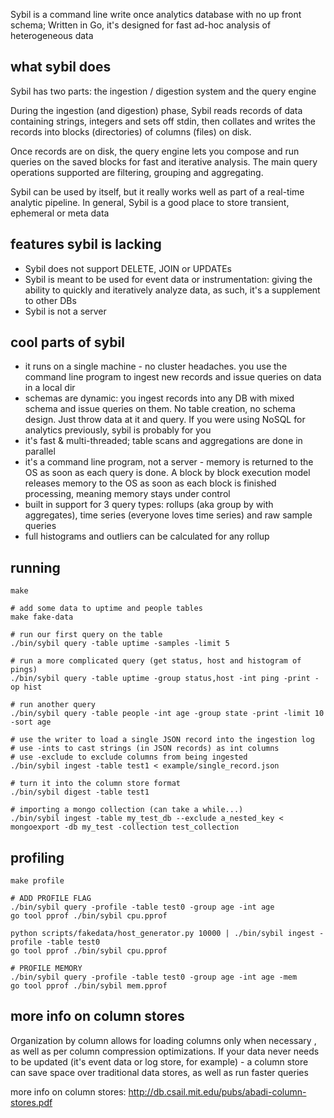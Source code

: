 Sybil is a command line write once analytics database with no up front schema;
Written in Go, it's designed for fast ad-hoc analysis of heterogeneous data

what sybil does
-------------


Sybil has two parts: the ingestion / digestion system and the query engine

During the ingestion (and digestion) phase, Sybil reads records of data
containing strings, integers and sets off stdin, then collates and writes the
records into blocks (directories) of columns (files) on disk. 

Once records are on disk, the query engine lets you compose and run queries on
the saved blocks for fast and iterative analysis. The main query operations
supported are filtering, grouping and aggregating.

Sybil can be used by itself, but it really works well as part of a real-time
analytic pipeline. In general, Sybil is a good place to store transient,
ephemeral or meta data


features sybil is lacking
--------------------------

* Sybil does not support DELETE, JOIN or UPDATEs
* Sybil is meant to be used for event data or instrumentation: giving the ability
  to quickly and iteratively analyze data, as such, it's a supplement to other DBs
* Sybil is not a server


cool parts of sybil
-------------------

* it runs on a single machine - no cluster headaches. you use the command line
  program to ingest new records and issue queries on data in a local dir
* schemas are dynamic: you ingest records into any DB with mixed schema and
  issue queries on them. No table creation, no schema design. Just throw data
  at it and query. If you were using NoSQL for analytics previously, sybil is
  probably for you
* it's fast & multi-threaded; table scans and aggregations are done in parallel
* it's a command line program, not a server - memory is returned to the OS as
  soon as each query is done. A block by block execution model releases memory
  to the OS as soon as each block is finished processing, meaning memory stays
  under control
* built in support for 3 query types: rollups (aka group by with aggregates),
  time series (everyone loves time series) and raw sample queries
* full histograms and outliers can be calculated for any rollup



running
-------

    make

    # add some data to uptime and people tables
    make fake-data

    # run our first query on the table
    ./bin/sybil query -table uptime -samples -limit 5

    # run a more complicated query (get status, host and histogram of pings)
    ./bin/sybil query -table uptime -group status,host -int ping -print -op hist

    # run another query
    ./bin/sybil query -table people -int age -group state -print -limit 10 -sort age

    # use the writer to load a single JSON record into the ingestion log
    # use -ints to cast strings (in JSON records) as int columns
    # use -exclude to exclude columns from being ingested
    ./bin/sybil ingest -table test1 < example/single_record.json

    # turn it into the column store format
    ./bin/sybil digest -table test1

    # importing a mongo collection (can take a while...)
    ./bin/sybil ingest -table my_test_db --exclude a_nested_key < mongoexport -db my_test -collection test_collection


profiling
---------

    make profile

    # ADD PROFILE FLAG
    ./bin/sybil query -profile -table test0 -group age -int age
    go tool pprof ./bin/sybil cpu.pprof

    python scripts/fakedata/host_generator.py 10000 | ./bin/sybil ingest -profile -table test0
    go tool pprof ./bin/sybil cpu.pprof

    # PROFILE MEMORY
    ./bin/sybil query -profile -table test0 -group age -int age -mem
    go tool pprof ./bin/sybil mem.pprof


more info on column stores
--------------------------

Organization by column allows for loading columns only when necessary , as well
as per column compression optimizations. If your data never needs to be updated
(it's event data or log store, for example) - a column store can save space
over traditional data stores, as well as run faster queries

more info on column stores: http://db.csail.mit.edu/pubs/abadi-column-stores.pdf

